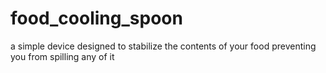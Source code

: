 # food_cooling_spoon
a simple device designed to stabilize the contents of your food preventing you from spilling any of it  
